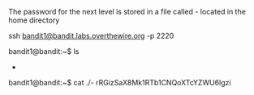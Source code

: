 The password for the next level is stored in a file called - located in the home directory

ssh bandit1@bandit.labs.overthewire.org -p 2220

bandit1@bandit:~$ ls

-
bandit1@bandit:~$ cat ./-
rRGizSaX8Mk1RTb1CNQoXTcYZWU6lgzi
